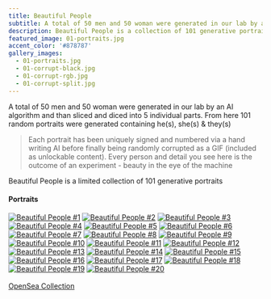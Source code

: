```yaml
---
title: Beautiful People
subtitle: A total of 50 men and 50 woman were generated in our lab by an AI algorithm and than sliced and diced into 5 individual parts. From here 101 random portraits were generated containing he(s), she(s) & they(s)
description: Beautiful People is a collection of 101 generative portraits.
featured_image: 01-portraits.jpg
accent_color: '#878787'
gallery_images:
  - 01-portraits.jpg
  - 01-corrupt-black.jpg
  - 01-corrupt-rgb.jpg
  - 01-corrupt-split.jpg
---
```


A total of 50 men and 50 woman were generated in our lab by an AI algorithm and than sliced and diced into 5 individual parts. From here 101 random portraits were generated containing he(s), she(s) & they(s)

> Each portrait has been uniquely signed and numbered via a hand writing AI before finally being randomly corrupted as a GIF (included as unlockable content). Every person and detail you see here is the outcome of an experiment - beauty in the eye of the machine

Beautiful People is a limited collection of 101 generative portraits

#### Portraits

<div class="gallery full-width gallery--grid gallery--on" data-columns="3">
	<a class="gallery__item" href="https://opensea.io/assets/matic/0x2953399124f0cbb46d2cbacd8a89cf0599974963/54029486072759247851061701126040923071116362448884145295668805281725015916545">
	<img src="/images/projects/people/1.jpg" alt="Beautiful People #1" title="Tatum - BP1"></a>
	<a class="gallery__item" href="https://opensea.io/assets/matic/0x2953399124f0cbb46d2cbacd8a89cf0599974963/54029486072759247851061701126040923071116362448884145295668805280625504288769">
	<img src="/images/projects/people/2.jpg" alt="Beautiful People #2" title="Didi - BP2"></a>
	<a class="gallery__item" href="https://opensea.io/assets/matic/0x2953399124f0cbb46d2cbacd8a89cf0599974963/54029486072759247851061701126040923071116362448884145295668805282824527544321">
	<img src="/images/projects/people/3.jpg" alt="Beautiful People #3" title="Tanner - BP3"></a>
	<a class="gallery__item" href="https://opensea.io/assets/matic/0x2953399124f0cbb46d2cbacd8a89cf0599974963/54029486072759247851061701126040923071116362448884145295668805283924039172097">
	<img src="/images/projects/people/4.jpg" alt="Beautiful People #4" title="Anri - BP4"></a>
	<a class="gallery__item" href="https://opensea.io/assets/matic/0x2953399124f0cbb46d2cbacd8a89cf0599974963/54029486072759247851061701126040923071116362448884145295668805285023550799873">
	<img src="/images/projects/people/5.jpg" alt="Beautiful People #5" title="Kerry - BP5"></a>
	<a class="gallery__item" href="https://opensea.io/assets/matic/0x2953399124f0cbb46d2cbacd8a89cf0599974963/54029486072759247851061701126040923071116362448884145295668805286123062427649">
	<img src="/images/projects/people/6.jpg" alt="Beautiful People #6" title="Makena - BP6"></a>
	<a class="gallery__item" href="https://opensea.io/assets/matic/0x2953399124f0cbb46d2cbacd8a89cf0599974963/54029486072759247851061701126040923071116362448884145295668805287222574055425">
	<img src="/images/projects/people/7.jpg" alt="Beautiful People #7" title="Cox - BP7"></a>
	<a class="gallery__item" href="https://opensea.io/assets/matic/0x2953399124f0cbb46d2cbacd8a89cf0599974963/54029486072759247851061701126040923071116362448884145295668805288322085683201">
	<img src="/images/projects/people/8.jpg" alt="Beautiful People #8" title="Masami - BP8"></a>
	<a class="gallery__item" href="https://opensea.io/assets/matic/0x2953399124f0cbb46d2cbacd8a89cf0599974963/54029486072759247851061701126040923071116362448884145295668805289421597310977">
	<img src="/images/projects/people/9.jpg" alt="Beautiful People #9" title="Morgan - BP9"></a>
	<a class="gallery__item" href="https://opensea.io/assets/matic/0x2953399124f0cbb46d2cbacd8a89cf0599974963/54029486072759247851061701126040923071116362448884145295668805290521108938753">
	<img src="/images/projects/people/10.jpg" alt="Beautiful People #10" title="Luca - BP10"></a>
	<a class="gallery__item" href="https://opensea.io/assets/matic/0x2953399124f0cbb46d2cbacd8a89cf0599974963/54029486072759247851061701126040923071116362448884145295668805279525992660993">
	<img src="/images/projects/people/11.jpg" alt="Beautiful People #11" title="Yara - BP11"></a>
	<a class="gallery__item" href="https://opensea.io/assets/matic/0x2953399124f0cbb46d2cbacd8a89cf0599974963/54029486072759247851061701126040923071116362448884145295668805291620620566529">
	<img src="/images/projects/people/12.jpg" alt="Beautiful People #12" title="August - BP12"></a>
	<a class="gallery__item" href="https://opensea.io/assets/matic/0x2953399124f0cbb46d2cbacd8a89cf0599974963/54029486072759247851061701126040923071116362448884145295668805292720132194305">
	<img src="/images/projects/people/13.jpg" alt="Beautiful People #13" title="Akimi - BP13"></a>
	<a class="gallery__item" href="https://opensea.io/assets/matic/0x2953399124f0cbb46d2cbacd8a89cf0599974963/54029486072759247851061701126040923071116362448884145295668805293819643822081">
	<img src="/images/projects/people/14.jpg" alt="Beautiful People #14" title="Tracy - BP14"></a>
	<a class="gallery__item" href="https://opensea.io/assets/matic/0x2953399124f0cbb46d2cbacd8a89cf0599974963/54029486072759247851061701126040923071116362448884145295668805294919155449857">
	<img src="/images/projects/people/15.jpg" alt="Beautiful People #15" title="Hildred - BP15"></a>
	<a class="gallery__item" href="https://opensea.io/assets/matic/0x2953399124f0cbb46d2cbacd8a89cf0599974963/54029486072759247851061701126040923071116362448884145295668805296018667077633">
	<img src="/images/projects/people/16.jpg" alt="Beautiful People #16" title="Max - BP16"></a>
	<a class="gallery__item" href="https://opensea.io/assets/matic/0x2953399124f0cbb46d2cbacd8a89cf0599974963/54029486072759247851061701126040923071116362448884145295668805297118178705409">
	<img src="/images/projects/people/17.jpg" alt="Beautiful People #17" title="Dayo - BP17"></a>
	<a class="gallery__item" href="https://opensea.io/assets/matic/0x2953399124f0cbb46d2cbacd8a89cf0599974963/54029486072759247851061701126040923071116362448884145295668805298217690333185">
	<img src="/images/projects/people/18.jpg" alt="Beautiful People #18" title="Kory - BP18"></a>
	<a class="gallery__item" href="https://opensea.io/assets/matic/0x2953399124f0cbb46d2cbacd8a89cf0599974963/54029486072759247851061701126040923071116362448884145295668805299317201960961">
	<img src="/images/projects/people/19.jpg" alt="Beautiful People #19" title="Anan - BP19"></a>
	<a class="gallery__item" href="https://opensea.io/assets/matic/0x2953399124f0cbb46d2cbacd8a89cf0599974963/54029486072759247851061701126040923071116362448884145295668805300416713588737">
	<img src="/images/projects/people/20.jpg" alt="Beautiful People #20" title="Ekei - BP20"></a>
</div>
<br>
<a href="https://opensea.io/collection/beautiful-people-labs" class="button--fill">OpenSea Collection</a>
